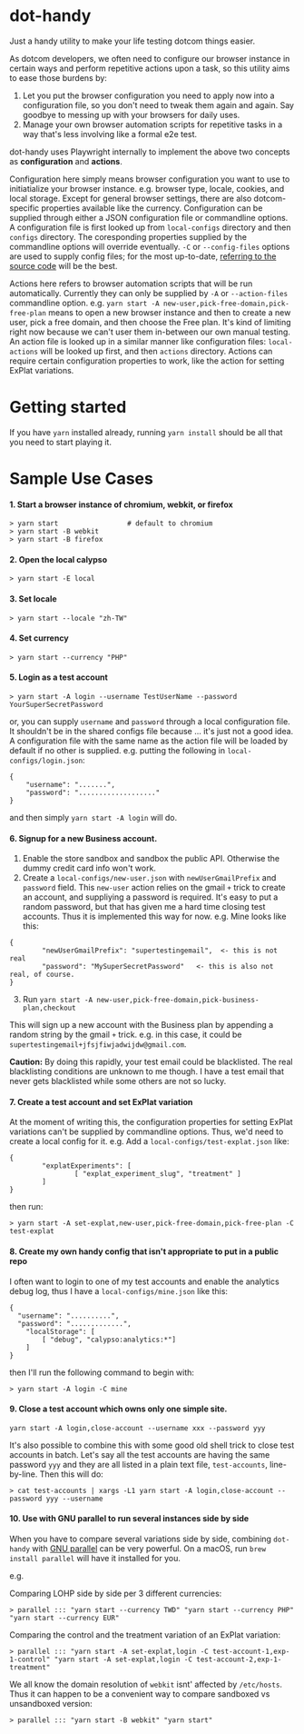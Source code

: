 # dot-handy

Just a handy utility to make your life testing dotcom things easier. 

As dotcom developers, we often need to configure our browser instance in certain ways and perform repetitive actions upon a task, so this utility aims to ease those burdens 
by:

1. Let you put the browser configuration you need to apply now into a configuration file, so you don't need to tweak them again and again. 
Say goodbye to messing up with your browsers for daily uses. 
1. Manage your own browser automation scripts for repetitive tasks in a way that's less involving like a formal e2e test.

dot-handy uses Playwright internally to implement the above two concepts as **configuration** and **actions**.

Configuration here simply means browser configuration you want to use to initiatialize your browser instance. e.g. browser type, locale, cookies, and local storage. 
Except for general browser settings, there are also dotcom-specific properties available like the currency. Configuration can be supplied
through either a JSON configuration file or commandline options. A configuration file is first looked up from `local-configs` directory and then `configs` directory.
The coresponding properties supplied by the commandline options will override eventually. `-C` or `--config-files` options are used to supply config files; 
for the most up-to-date, [referring to the source code](https://github.com/Automattic/dot-handy/blob/trunk/main.js#L47) will be the best.

Actions here refers to browser automation scripts that will be run automatically. Currently they can only be supplied by `-A` or `--action-files` commandline option.
e.g. `yarn start -A new-user,pick-free-domain,pick-free-plan` means to open a new browser instance and then to create a new user, pick a free domain, 
and then choose the Free plan. It's kind of limiting right now because we can't user them in-between our own manual testing. An action file is looked up in a similar manner
like configuration files: `local-actions` will be looked up first, and then `actions` directory. Actions can require certain configuration properties to work, 
like the action for setting ExPlat variations.

# Getting started
If you have `yarn` installed already, running `yarn install` should be all that you need to start playing it.

# Sample Use Cases

#### 1. Start a browser instance of chromium, webkit, or firefox
```
> yarn start                 # default to chromium
> yarn start -B webkit
> yarn start -B firefox
```
#### 2. Open the local calypso
```
> yarn start -E local
```
#### 3. Set locale
```
> yarn start --locale "zh-TW"
```
#### 4. Set currency
```
> yarn start --currency "PHP"
```

#### 5. Login as a test account
```
> yarn start -A login --username TestUserName --password YourSuperSecretPassword
```

or, you can supply `username` and `password` through a local configuration file. It shouldn't be in the shared configs file because ... it's just not a good idea.
A configuration file with the same name as the action file will be loaded by default if no other is supplied. e.g. putting the following in `local-configs/login.json`:

```
{
	"username": ".......",
	"password": "..................."
}
```
and then simply `yarn start -A login` will do.

#### 6. Signup for a new Business account.

1. Enable the store sandbox and sandbox the public API. Otherwise the dummy credit card info won't work.
2. Create a `local-configs/new-user.json` with `newUserGmailPrefix` and `password` field. This `new-user` action relies on the gmail `+` trick to create an account, and suppliying a password is required. It's easy to put a random password, 
but that has given me a hard time closing test accounts. Thus it is implemented this way for now. e.g. Mine looks like this:
```
{
        "newUserGmailPrefix": "supertestingemail",  <- this is not real
        "password": "MySuperSecretPassword"   <- this is also not real, of course.
}
```
3. Run `yarn start -A new-user,pick-free-domain,pick-business-plan,checkout`

This will sign up a new account with the Business plan by appending a random string by the gmail `+` trick. 
e.g. in this case, it could be `supertestingemail+jfsjfiwjadwijdw@gmail.com`.

**Caution:** By doing this rapidly, your test email could be blacklisted. The real blacklisting conditions are unknown to me though.
I have a test email that never gets blacklisted while some others are not so lucky.

#### 7. Create a test account and set ExPlat variation
At the moment of writing this, the configuration properties for setting ExPlat variations can't be supplied by commandline options. Thus, we'd need to create a local config for it.
e.g. Add a `local-configs/test-explat.json` like:
```
{
        "explatExperiments": [
                [ "explat_experiment_slug", "treatment" ]
        ]
}
```
then run:

```
> yarn start -A set-explat,new-user,pick-free-domain,pick-free-plan -C test-explat
```

#### 8. Create my own handy config that isn't appropriate to put in a public repo
I often want to login to one of my test accounts and enable the analytics debug log, thus I have a `local-configs/mine.json` like this:
```
{
  "username": "..........",
  "password": ".............",
	"localStorage": [
		[ "debug", "calypso:analytics:*"]
	]
}

```

then I'll run the following command to begin with:
```
> yarn start -A login -C mine
```

#### 9. Close a test account which owns only one simple site.
```
yarn start -A login,close-account --username xxx --password yyy
```

It's also possible to combine this with some good old shell trick to close test accounts in batch.
Let's say all the test accounts are having the same password `yyy` and they are all listed in a plain text file, `test-accounts`, line-by-line. Then this will do:
```
> cat test-accounts | xargs -L1 yarn start -A login,close-account --password yyy --username
```

#### 10. Use with GNU parallel to run several instances side by side
When you have to compare several variations side by side, combining `dot-handy` with [GNU parallel](https://www.gnu.org/software/parallel/) can be very powerful. 
On a macOS, run `brew install parallel` will have it installed for you.

e.g.

Comparing LOHP side by side per 3 different currencies:
```
> parallel ::: "yarn start --currency TWD" "yarn start --currency PHP" "yarn start --currency EUR"
```
Comparing the control and the treatment variation of an ExPlat variation:
```
> parallel ::: "yarn start -A set-explat,login -C test-account-1,exp-1-control" "yarn start -A set-explat,login -C test-account-2,exp-1-treatment"
```
We all know the domain resolution of `webkit` isnt' affected by `/etc/hosts`. Thus it can happen to be a convenient way to compare sandboxed vs unsandboxed version:
```
> parallel ::: "yarn start -B webkit" "yarn start"
```
